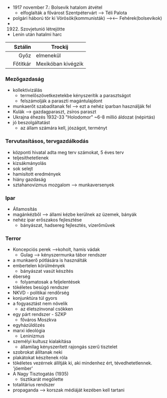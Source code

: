 - 1917 november 7.: Bolsevik hatalom átvétel
	- elfoglalták a fővárost Szentpétervárt --> Téli Palota
- polgári háború tör ki Vörösök(kommunisták) --><-- Fehérek(bolsevikok)
- 1922. Szovjetunió létrejötte
- Lenin után hatalmi harc

|     |  Sztálin | Trockij            |
| --: | -------: | ------------------ |
|     |     Győz | elmenekül          |
|     | Főtitkár | Mexikóban kivégzik |
### Mezőgazdaság
- kollektivizálás
	- termelőszövetkezetekbe kényszerítik a parasztságot
	- felszámolják a paraszti magántulajdont
- munkaerőt szabadítanak fel --> ezt a nehéz iparban használják fel
- Kulák --> gazdagparaszt, zsíros paraszt
- Ukrajna éhezés 1932-33 "Holodomor" ~6-8 millió áldozat (népirtás)
- jó beszolgáltatást
	- az állam számára kell, jószágot, terményt
### Tervutasításos, tervgazdálkodás
- központi hivatal adta meg terv számokat, 5 éves terv
- teljesíthetetlenek
- kizsákmányolás
- sok selejt
- hamisított eredmények
- hiány gazdaság
- sztahanovizmus mozgalom --> munkaversenyek
### Ipar
- Államosítás
- magánkézből --> állami kézbe kerülnek az üzemek, bányák
- nehéz ipar erőszakos fejlesztése
	- bányászat, hadsereg fejlesztés, vízerőművek
### Terror
- Koncepciós perek -->koholt, hamis vádak
	- Gulag --> kényszermunka tábor rendszer
- a munkaerő pótlására is használták
- embertelen körülmények
	- bányászat vasút készítés
- éberség
	- folyamatosak a feljelentések
- tökéletes besúgó rendszer
- NKVD - politikai rendőrség
- konjunktúra túl gyors
- a fogyasztást nem növelik
	- az életszínvonal csökken
- egy párt rendszer - SZKP
	- főváros Moszkva
- egyházüldözés
- marxi ideológia
	- Leninizmus
- személyi kultusz kialakítása
	- államilag kényszerített rajongás szerű tisztelet
- szobrokat állítanak neki
- plakátokat készítenek róla
- tökéletes vezérnek állítják ki, aki mindenhez ért, tévedhetetlennek. 'jóember'
- A Nagy Tisztogatás (1935)
	- tisztikarát megölette
- totalitárius rendszer
- propaganda --> korszak médiáját kezében kell tartani